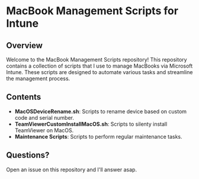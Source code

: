 # MacBook Management Scripts for Intune

## Overview

Welcome to the MacBook Management Scripts repository! This repository contains a collection of scripts that I use to manage MacBooks via Microsoft Intune. These scripts are designed to automate various tasks and streamline the management process.

## Contents

- **MacOSDeviceRename.sh**: Scripts to rename device based on custom code and serial number.
- **TeamViewerCustomInstallMacOS.sh**: Scripts to silenty install TeamViewer on MacOS.
- **Maintenance Scripts**: Scripts to perform regular maintenance tasks.

## Questions?
Open an issue on this repository and I'll answer asap.

